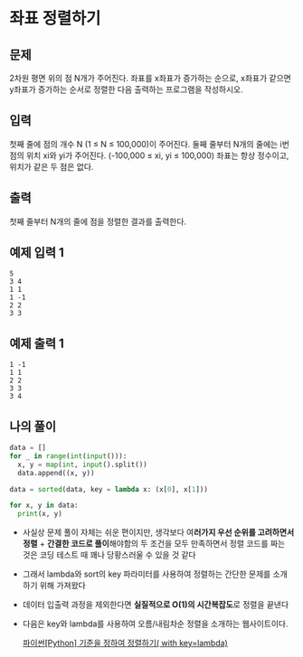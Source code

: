 # 좌표 정렬하기

## 문제

2차원 평면 위의 점 N개가 주어진다. 좌표를 x좌표가 증가하는 순으로, x좌표가 같으면 y좌표가 증가하는 순서로 정렬한 다음 출력하는 프로그램을 작성하시오.

## 입력

첫째 줄에 점의 개수 N (1 ≤ N ≤ 100,000)이 주어진다. 둘째 줄부터 N개의 줄에는 i번점의 위치 xi와 yi가 주어진다. (-100,000 ≤ xi, yi ≤ 100,000) 좌표는 항상 정수이고, 위치가 같은 두 점은 없다.

## 출력

첫째 줄부터 N개의 줄에 점을 정렬한 결과를 출력한다.

## 예제 입력 1

```
5
3 4
1 1
1 -1
2 2
3 3

```

## 예제 출력 1

```
1 -1
1 1
2 2
3 3
3 4
```

## 나의 풀이

```python
data = []
for _ in range(int(input())):
  x, y = map(int, input().split())
  data.append((x, y))

data = sorted(data, key = lambda x: (x[0], x[1]))

for x, y in data:
  print(x, y)
```

- 사실상 문제 풀이 자체는 쉬운 편이지만, 생각보다 여**러가지 우선 순위를 고려하면서 정렬** + **간결한 코드로 풀이**해야함의 두 조건을 모두 만족하면서 정렬 코드를 짜는 것은 코딩 테스트 때 꽤나 당황스러울 수 있을 것 같다
- 그래서 lambda와 sort의 key 파라미터를 사용하여 정렬하는 간단한 문제를 소개하기 위해 가져왔다
- 데이터 입출력 과정을 제외한다면 **실질적으로 O(1)의 시간복잡도**로 정렬을 끝낸다
- 다음은 key와 lambda를 사용하여 오름/내림차순 정렬을 소개하는 웹사이트이다.
    
    [파이썬[Python] 기준을 정하여 정렬하기( with key=lambda)](https://soopeach.tistory.com/23)
